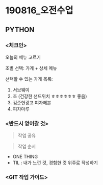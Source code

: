 # 190816_오전수업
## PYTHON

### <체크인>
오늘의 메뉴 고르기

조별 선택: 가게 + 상세 메뉴

선택할 수 있는 가게 목록:
1. 서브웨이 
2. 조 (건강한 샌드위치 ㅎㅎㅎㅎㅎㅎ 좋음)
3. 김준현광고 피자헤븐
4. 피자마루

### <반드시 얻어갈 것>

> 작업 공유

> 작업 순서

- ONE THING
- TIL
    : 내가 느낀 것, 경험한 것 위주로 작성하기


### <GIT 작업 가이드>
